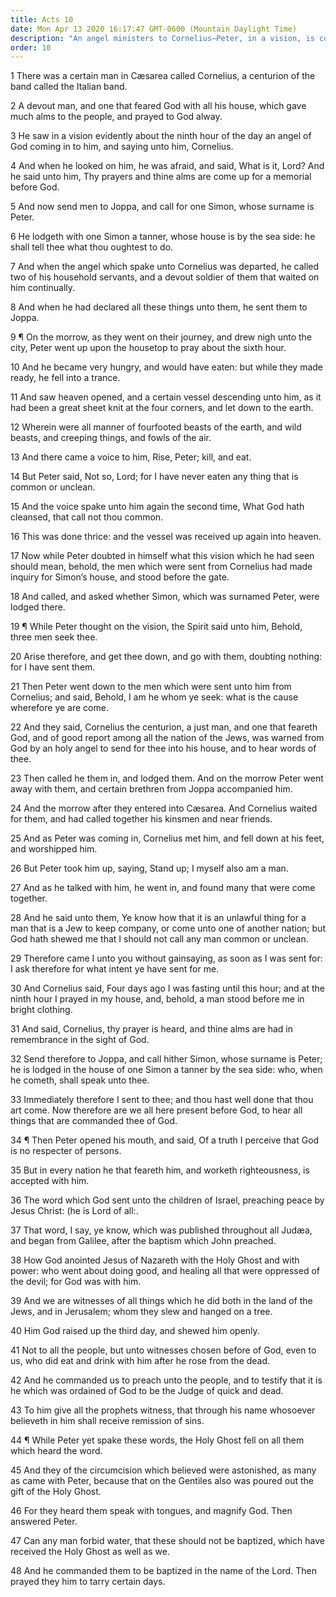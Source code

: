 ```yaml
---
title: Acts 10
date: Mon Apr 13 2020 16:17:47 GMT-0600 (Mountain Daylight Time)
description: "An angel ministers to Cornelius—Peter, in a vision, is commanded to take the gospel to the Gentiles—The gospel is taught by witnesses—The Holy Ghost falls upon the Gentiles."
order: 10
---
```


1 There was a certain man in Cæsarea called Cornelius, a centurion of the band called the Italian band.

2 A devout man, and one that feared God with all his house, which gave much alms to the people, and prayed to God alway.

3 He saw in a vision evidently about the ninth hour of the day an angel of God coming in to him, and saying unto him, Cornelius.

4 And when he looked on him, he was afraid, and said, What is it, Lord? And he said unto him, Thy prayers and thine alms are come up for a memorial before God.

5 And now send men to Joppa, and call for one Simon, whose surname is Peter.

6 He lodgeth with one Simon a tanner, whose house is by the sea side: he shall tell thee what thou oughtest to do.

7 And when the angel which spake unto Cornelius was departed, he called two of his household servants, and a devout soldier of them that waited on him continually.

8 And when he had declared all these things unto them, he sent them to Joppa.

9 ¶ On the morrow, as they went on their journey, and drew nigh unto the city, Peter went up upon the housetop to pray about the sixth hour.

10 And he became very hungry, and would have eaten: but while they made ready, he fell into a trance.

11 And saw heaven opened, and a certain vessel descending unto him, as it had been a great sheet knit at the four corners, and let down to the earth.

12 Wherein were all manner of fourfooted beasts of the earth, and wild beasts, and creeping things, and fowls of the air.

13 And there came a voice to him, Rise, Peter; kill, and eat.

14 But Peter said, Not so, Lord; for I have never eaten any thing that is common or unclean.

15 And the voice spake unto him again the second time, What God hath cleansed, that call not thou common.

16 This was done thrice: and the vessel was received up again into heaven.

17 Now while Peter doubted in himself what this vision which he had seen should mean, behold, the men which were sent from Cornelius had made inquiry for Simon’s house, and stood before the gate.

18 And called, and asked whether Simon, which was surnamed Peter, were lodged there.

19 ¶ While Peter thought on the vision, the Spirit said unto him, Behold, three men seek thee.

20 Arise therefore, and get thee down, and go with them, doubting nothing: for I have sent them.

21 Then Peter went down to the men which were sent unto him from Cornelius; and said, Behold, I am he whom ye seek: what is the cause wherefore ye are come.

22 And they said, Cornelius the centurion, a just man, and one that feareth God, and of good report among all the nation of the Jews, was warned from God by an holy angel to send for thee into his house, and to hear words of thee.

23 Then called he them in, and lodged them. And on the morrow Peter went away with them, and certain brethren from Joppa accompanied him.

24 And the morrow after they entered into Cæsarea. And Cornelius waited for them, and had called together his kinsmen and near friends.

25 And as Peter was coming in, Cornelius met him, and fell down at his feet, and worshipped him.

26 But Peter took him up, saying, Stand up; I myself also am a man.

27 And as he talked with him, he went in, and found many that were come together.

28 And he said unto them, Ye know how that it is an unlawful thing for a man that is a Jew to keep company, or come unto one of another nation; but God hath shewed me that I should not call any man common or unclean.

29 Therefore came I unto you without gainsaying, as soon as I was sent for: I ask therefore for what intent ye have sent for me.

30 And Cornelius said, Four days ago I was fasting until this hour; and at the ninth hour I prayed in my house, and, behold, a man stood before me in bright clothing.

31 And said, Cornelius, thy prayer is heard, and thine alms are had in remembrance in the sight of God.

32 Send therefore to Joppa, and call hither Simon, whose surname is Peter; he is lodged in the house of one Simon a tanner by the sea side: who, when he cometh, shall speak unto thee.

33 Immediately therefore I sent to thee; and thou hast well done that thou art come. Now therefore are we all here present before God, to hear all things that are commanded thee of God.

34 ¶ Then Peter opened his mouth, and said, Of a truth I perceive that God is no respecter of persons.

35 But in every nation he that feareth him, and worketh righteousness, is accepted with him.

36 The word which God sent unto the children of Israel, preaching peace by Jesus Christ: (he is Lord of all:.

37 That word, I say, ye know, which was published throughout all Judæa, and began from Galilee, after the baptism which John preached.

38 How God anointed Jesus of Nazareth with the Holy Ghost and with power: who went about doing good, and healing all that were oppressed of the devil; for God was with him.

39 And we are witnesses of all things which he did both in the land of the Jews, and in Jerusalem; whom they slew and hanged on a tree.

40 Him God raised up the third day, and shewed him openly.

41 Not to all the people, but unto witnesses chosen before of God, even to us, who did eat and drink with him after he rose from the dead.

42 And he commanded us to preach unto the people, and to testify that it is he which was ordained of God to be the Judge of quick and dead.

43 To him give all the prophets witness, that through his name whosoever believeth in him shall receive remission of sins.

44 ¶ While Peter yet spake these words, the Holy Ghost fell on all them which heard the word.

45 And they of the circumcision which believed were astonished, as many as came with Peter, because that on the Gentiles also was poured out the gift of the Holy Ghost.

46 For they heard them speak with tongues, and magnify God. Then answered Peter.

47 Can any man forbid water, that these should not be baptized, which have received the Holy Ghost as well as we.

48 And he commanded them to be baptized in the name of the Lord. Then prayed they him to tarry certain days.
